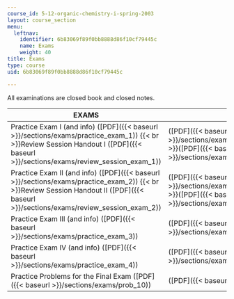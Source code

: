 ```yaml
---
course_id: 5-12-organic-chemistry-i-spring-2003
layout: course_section
menu:
  leftnav:
    identifier: 6b83069f89f0bb8888d86f10cf79445c
    name: Exams
    weight: 40
title: Exams
type: course
uid: 6b83069f89f0bb8888d86f10cf79445c

---
```


All examinations are closed book and closed notes.

| EXAMS | SOLUTIONS |
| --- | --- |
| Practice Exam I (and info) ([PDF]({{< baseurl >}}/sections/exams/practice_exam_1))  {{< br >}}Review Session Handout I ([PDF]({{< baseurl >}}/sections/exams/review_session_exam_1)) | ([PDF]({{< baseurl >}}/sections/exams/practice_exam_1_key))  {{< br >}}([PDF]({{< baseurl >}}/sections/exams/review_session_exam_1_key)) |
| Practice Exam II (and info) ([PDF]({{< baseurl >}}/sections/exams/practice_exam_2))  {{< br >}}Review Session Handout II ([PDF]({{< baseurl >}}/sections/exams/review_session_exam_2)) | ([PDF]({{< baseurl >}}/sections/exams/practice_exam_2_key))  {{< br >}}([PDF]({{< baseurl >}}/sections/exams/review_session_exam_2_key)) |
| Practice Exam III (and info) ([PDF]({{< baseurl >}}/sections/exams/practice_exam_3)) | ([PDF]({{< baseurl >}}/sections/exams/practice_exam_3_key)) |
| Practice Exam IV (and info) ([PDF]({{< baseurl >}}/sections/exams/practice_exam_4)) | ([PDF]({{< baseurl >}}/sections/exams/practice_exam_4_key)) |
| Practice Problems for the Final Exam ([PDF]({{< baseurl >}}/sections/exams/prob_10)) | ([PDF]({{< baseurl >}}/sections/exams/sol_10))